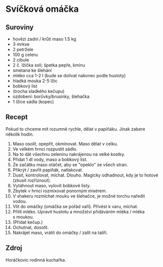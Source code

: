 # Svíčková omáčka

## Suroviny

 * hovězí zadní / krůtí maso 1.5 kg
 * 3 mrkve
 * 2 petržele
 * 100 g celeru
 * 2 cibule
 * 2 č. lžička soli; špetka pepře, kmínu
 * smetana ke šlehání
 * mléko cca 1-2 l (bude se dolívat nakonec podle hustoty)
 * hladká mouka 2-5 lžic
 * bobkový list
 * (trocha sladkého kečupu)
 * ozdobení: borůvky/brusinky, šlehačka
 * 1 lžíce sádla (kopec)

## Recept

Pokud to chceme mít rozumně rychle, dělat v papiňáku. Jinak zabere několik
hodin.

 1. Maso osolit, opepřit, okmínovat. Maso dělat v celku.
 2. Ve velkém hrnci rozpustit sádlo.
 3. Na to dát všechnu zeleninu nakrájenou na velké kostky.
 4. Přidat 1 dl vody, maso a bobkový list.
 5. Ze začátku maso otáčet, aby se "opeklo" ze všech stran.
 6. Přikrýt / zavřít papíňák, natlakovat.
 7. Dusit, kontrolovat, míchat. Dlouho. Magicky odhadnout, kdy je to hotové
    (zkusit rozříznout).
 8. Vytáhnout maso, vylovit bobkové listy.
 9. Zbytek v hrnci rozmixovat ponorným mixérem.
 10. V shakeru rozmíchat mouku ve šlehačce, je možné torchu naředit vodou.
 11. Vlít do omáčky (omáčka se pořád vaří). Přivést k varu, míchat.
 12. Přilít mléko. Upravit hustotu a množství přidáváním mléka / mléka s moukou.
 13. (Přidat kečup.)
 14. Ochutnat, dosolit.
 15. Nakrájet maso, vrátit do omáčky / zalít na talíři.

## Zdroj

Horáčkovic rodinná kuchařka.
